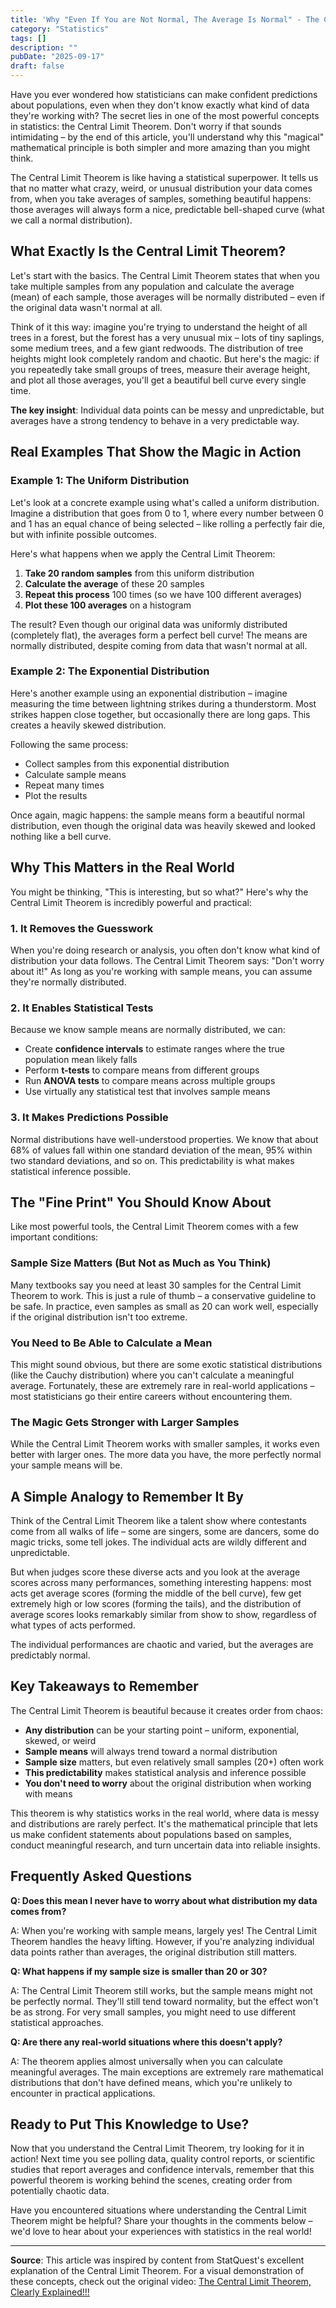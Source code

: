 ```yaml
---
title: 'Why "Even If You are Not Normal, The Average Is Normal" - The Central Limit Theorem Made Simple'
category: "Statistics"
tags: []
description: ""
pubDate: "2025-09-17"
draft: false
---
```


Have you ever wondered how statisticians can make confident predictions about populations, even when they don't know exactly what kind of data they're working with? The secret lies in one of the most powerful concepts in statistics: the Central Limit Theorem. Don't worry if that sounds intimidating – by the end of this article, you'll understand why this "magical" mathematical principle is both simpler and more amazing than you might think.

The Central Limit Theorem is like having a statistical superpower. It tells us that no matter what crazy, weird, or unusual distribution your data comes from, when you take averages of samples, something beautiful happens: those averages will always form a nice, predictable bell-shaped curve (what we call a normal distribution).

## What Exactly Is the Central Limit Theorem?

Let's start with the basics. The Central Limit Theorem states that when you take multiple samples from any population and calculate the average (mean) of each sample, those averages will be normally distributed – even if the original data wasn't normal at all.

Think of it this way: imagine you're trying to understand the height of all trees in a forest, but the forest has a very unusual mix – lots of tiny saplings, some medium trees, and a few giant redwoods. The distribution of tree heights might look completely random and chaotic. But here's the magic: if you repeatedly take small groups of trees, measure their average height, and plot all those averages, you'll get a beautiful bell curve every single time.

**The key insight**: Individual data points can be messy and unpredictable, but averages have a strong tendency to behave in a very predictable way.

## Real Examples That Show the Magic in Action

### Example 1: The Uniform Distribution

Let's look at a concrete example using what's called a uniform distribution. Imagine a distribution that goes from 0 to 1, where every number between 0 and 1 has an equal chance of being selected – like rolling a perfectly fair die, but with infinite possible outcomes.

Here's what happens when we apply the Central Limit Theorem:

1. **Take 20 random samples** from this uniform distribution
2. **Calculate the average** of these 20 samples
3. **Repeat this process** 100 times (so we have 100 different averages)
4. **Plot these 100 averages** on a histogram

The result? Even though our original data was uniformly distributed (completely flat), the averages form a perfect bell curve! The means are normally distributed, despite coming from data that wasn't normal at all.

### Example 2: The Exponential Distribution

Here's another example using an exponential distribution – imagine measuring the time between lightning strikes during a thunderstorm. Most strikes happen close together, but occasionally there are long gaps. This creates a heavily skewed distribution.

Following the same process:

- Collect samples from this exponential distribution
- Calculate sample means
- Repeat many times
- Plot the results

Once again, magic happens: the sample means form a beautiful normal distribution, even though the original data was heavily skewed and looked nothing like a bell curve.

## Why This Matters in the Real World

You might be thinking, "This is interesting, but so what?" Here's why the Central Limit Theorem is incredibly powerful and practical:

### 1. **It Removes the Guesswork**

When you're doing research or analysis, you often don't know what kind of distribution your data follows. The Central Limit Theorem says: "Don't worry about it!" As long as you're working with sample means, you can assume they're normally distributed.

### 2. **It Enables Statistical Tests**

Because we know sample means are normally distributed, we can:

- Create **confidence intervals** to estimate ranges where the true population mean likely falls
- Perform **t-tests** to compare means from different groups
- Run **ANOVA tests** to compare means across multiple groups
- Use virtually any statistical test that involves sample means

### 3. **It Makes Predictions Possible**

Normal distributions have well-understood properties. We know that about 68% of values fall within one standard deviation of the mean, 95% within two standard deviations, and so on. This predictability is what makes statistical inference possible.

## The "Fine Print" You Should Know About

Like most powerful tools, the Central Limit Theorem comes with a few important conditions:

### Sample Size Matters (But Not as Much as You Think)

Many textbooks say you need at least 30 samples for the Central Limit Theorem to work. This is just a rule of thumb – a conservative guideline to be safe. In practice, even samples as small as 20 can work well, especially if the original distribution isn't too extreme.

### You Need to Be Able to Calculate a Mean

This might sound obvious, but there are some exotic statistical distributions (like the Cauchy distribution) where you can't calculate a meaningful average. Fortunately, these are extremely rare in real-world applications – most statisticians go their entire careers without encountering them.

### The Magic Gets Stronger with Larger Samples

While the Central Limit Theorem works with smaller samples, it works even better with larger ones. The more data you have, the more perfectly normal your sample means will be.

## A Simple Analogy to Remember It By

Think of the Central Limit Theorem like a talent show where contestants come from all walks of life – some are singers, some are dancers, some do magic tricks, some tell jokes. The individual acts are wildly different and unpredictable.

But when judges score these diverse acts and you look at the average scores across many performances, something interesting happens: most acts get average scores (forming the middle of the bell curve), few get extremely high or low scores (forming the tails), and the distribution of average scores looks remarkably similar from show to show, regardless of what types of acts performed.

The individual performances are chaotic and varied, but the averages are predictably normal.

## Key Takeaways to Remember

The Central Limit Theorem is beautiful because it creates order from chaos:

- **Any distribution** can be your starting point – uniform, exponential, skewed, or weird
- **Sample means** will always trend toward a normal distribution
- **Sample size** matters, but even relatively small samples (20+) often work
- **This predictability** makes statistical analysis and inference possible
- **You don't need to worry** about the original distribution when working with means

This theorem is why statistics works in the real world, where data is messy and distributions are rarely perfect. It's the mathematical principle that lets us make confident statements about populations based on samples, conduct meaningful research, and turn uncertain data into reliable insights.

## Frequently Asked Questions

**Q: Does this mean I never have to worry about what distribution my data comes from?**

A: When you're working with sample means, largely yes! The Central Limit Theorem handles the heavy lifting. However, if you're analyzing individual data points rather than averages, the original distribution still matters.

**Q: What happens if my sample size is smaller than 20 or 30?**

A: The Central Limit Theorem still works, but the sample means might not be perfectly normal. They'll still tend toward normality, but the effect won't be as strong. For very small samples, you might need to use different statistical approaches.

**Q: Are there any real-world situations where this doesn't apply?**

A: The theorem applies almost universally when you can calculate meaningful averages. The main exceptions are extremely rare mathematical distributions that don't have defined means, which you're unlikely to encounter in practical applications.

## Ready to Put This Knowledge to Use?

Now that you understand the Central Limit Theorem, try looking for it in action! Next time you see polling data, quality control reports, or scientific studies that report averages and confidence intervals, remember that this powerful theorem is working behind the scenes, creating order from potentially chaotic data.

Have you encountered situations where understanding the Central Limit Theorem might be helpful? Share your thoughts in the comments below – we'd love to hear about your experiences with statistics in the real world!

---

**Source**: This article was inspired by content from StatQuest's excellent explanation of the Central Limit Theorem. For a visual demonstration of these concepts, check out the original video: [The Central Limit Theorem, Clearly Explained!!!](https://www.youtube.com/watch?v=YAlJCEDH2uY)
